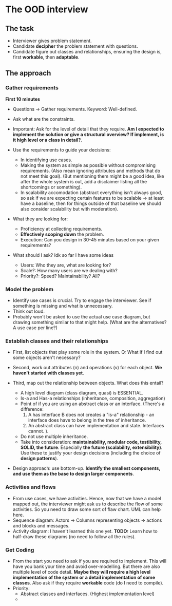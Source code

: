 # The OOD interview

## The task
- Interviewer gives problem statement.
- Candidate **decipher** the problem statement with questions.
- Candidate figure out classes and relationships, ensuring the design is, first **workable**, then **adaptable**.

## The approach

### Gather requirements
**First 10 minutes**
- Questions -> Gather requirements. Keyword: Well-defined.
- Ask what are the constraints. 
- Important: Ask for the level of detail that they require. **Am I expected to implement the solution or give a structural overview? If implement, is it high level or a class in detail?**.
- Use the requirements to guide your decisions:
  + In identifying use cases. 
  + Making the system as simple as possible without compromising requirements.
    (Also mean ignoring attributes and methods that do not meet this goal).
    (But mentioning them might be a good idea, like after the whole system is out, add a disclaimer listing
    all the shortcomings or something).
  + In scalability accomodation (abstract everything isn't always good, so ask if we are expecting certain features to be scalable -> at least have a baseline, then for things outside of that baseline we should also consider scalability but with moderation).

- What they are looking for:
  + Proficiency at collecting requirements.
  + **Effectively scoping down** the problem.
  + Execution: Can you design in 30-45 minutes based on your given requirements?

- What should I ask?
  Idk so far I have some ideas
  + Users: Who they are, what are looking for?
  + Scale?: How many users are we dealing with?  
  + Priority?: Speed? Maintainability? All?

### Model the problem
- Identify use cases is crucial. Try to engage the interviewer. See if something is missing and what is unnecessary.
- Think out loud.
- Probably won't be asked to use the actual use case diagram, but drawing something similar to that might help. (What are the alternatives? A use case per line?)

### Establish classes and their relationships
- First, list objects that play some role in the system.
Q: What if I find out some objects aren't necessary?
- Second, work out attributes (n) and operations (v) for each object. **We haven't started with classes yet**.
- Third, map out the relationship between objects. What does this entail?
  + A high level diagram (class diagram, quasi) is ESSENTIAL.
  + Is-a and Has-a relationships (inheritance, composition, aggregation)
  + Point of if you are using an abstract class or an interface.
  (There's a difference: 
    1. A has interface B does not creates a "is-a" relationship - an interface does have to belong in the tree of inheritance.
    2. An abstract class can have implementation and state. Interfaces cannot.
  ).
  + Do not use multiple inheritance.
  + Take into consideration: **maintainability, modular code, testibility, SOLID, the future**.
  Especially **the future (scalability, extensibility)**.
  Use these to justify your design decisions (including the choice of **design patterns**).

- Design approach: use bottom-up. **Identify the smallest components, and use them as the base to design larger components**.

### Activities and flows
- From use cases, we have activities. Hence, now that we have a model mapped out, the interviewer might ask us to describe the flow of some activities. So you need to draw some sort of flaw chart. UML can help here.
- Sequence diagram: Actors -> Columns representing objects -> actions and blocks and messages.
- Activity diagram: I haven't learned this one yet.
**TODO:**  Learn how to half-draw these diagrams (no need to follow all the rules).

### Get Coding
- From the start you need to ask if you are required to implement. This will have you bank your time and avoid over-modelling. But there are also multiple level of code detail. **Maybe they will require a high level implementation of the system or a detail implementation of some classes**. Also ask if they require **workable** code (do I need to compile).
- Priority: 
  + Abstract classes and interfaces. (Highest implementation level)
  + 
